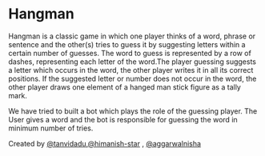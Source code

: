 # Hangman
Hangman is a classic game in which one player thinks of a word, phrase or sentence and the other(s) tries to guess it by suggesting letters  within a certain number of guesses. The word to guess is represented by a row of dashes, representing each letter of the word.The player  guessing suggests a letter which occurs in the word, the other player writes it in all its correct positions. If the suggested letter or number does not occur in the word, the other player draws one element of a hanged man stick figure as a tally mark.

We have tried to built a bot which plays the role of the guessing player. The User gives a word and the bot is responsible for guessing the word in minimum number of tries.

Created by [@tanvidadu](https://github.com/tanvidadu),[@himanish-star](https://github.com/himanish-star) , [@aggarwalnisha](https://github.com/aggarwalnisha)
